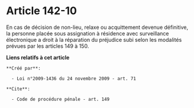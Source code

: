 # Article 142-10

En cas de décision de non-lieu, relaxe ou acquittement devenue définitive, la personne placée sous assignation à résidence
avec surveillance électronique a droit à la réparation du préjudice subi selon les modalités prévues par les articles 149 à
150.

**Liens relatifs à cet article**

	**Créé par**:

	  - Loi n°2009-1436 du 24 novembre 2009 - art. 71

	**Cite**:

	  - Code de procédure pénale - art. 149
